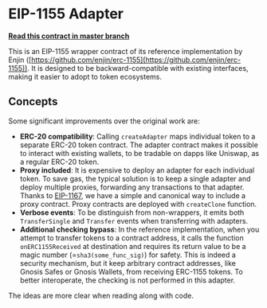 # EIP-1155 Adapter

**[Read this contract in master branch](blob/master/contracts/ERC1155Adapter.sol)**

This is an EIP-1155 wrapper contract of its reference implementation by Enjin ([https://github.com/enjin/erc-1155](https://github.com/enjin/erc-1155)). It is designed to be backward-compatible with existing interfaces, making it easier to adopt to token ecosystems.

## Concepts

Some significant improvements over the original work are: 

* **ERC-20 compatibility**: Calling `createAdapter` maps individual token to a separate ERC-20 token contract. The adapter contract makes it possible to interact with existing wallets, to be tradable on dapps like Uniswap, as a regular ERC-20 token.
* **Proxy included**: It is expensive to deploy an adapter for each individual token. To save gas, the typical solution is to keep a single adapter and deploy multiple proxies, forwarding any transactions to that adapter. Thanks to [EIP-1167]([http://eips.ethereum.org/EIPS/eip-1167](http://eips.ethereum.org/EIPS/eip-1167)), we have a simple and canonical way to include a proxy contract. Proxy contracts are deployed with  `createClone` function.
* **Verbose events**: To be distinguish from non-wrappers, it emits both `TransferSingle` and `Transfer` events when transferring with adapters. 
* **Additional checking bypass**: In the reference implementation, when you attempt to transfer tokens to a contract address, it calls the function `onERC1155Received` at destination and requires its return value to be a magic number (=`sha3(some_func_sig)`) for safety. This is indeed a security mechanism, but it keep arbitrary contract addresses, like Gnosis Safes or Gnosis Wallets, from receiving ERC-1155 tokens. To better interoperate, the checking is not performed in this adapter.

The ideas are more clear when reading along with code.
